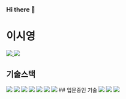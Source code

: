 ### Hi there 👋

# 이시영

<a href="https://krsy0411.tistory.com/" target="_blank">
  <img src="https://img.shields.io/badge/tistory-ffa500?style=plastic&logo=tistory&logoColor=000000"/>
</a>
<a href="https%3A%2F%2Fdune-fly-aa9.notion.site%2F889e2cc2002e494da99989acb23e51f0%3Fpvs%3D4" target="_blank">
  <img src="https://img.shields.io/badge/Notion?style=flat-square&logo=notion&logoColor=%23000000"/>
</a>

<br />

## 기술스택
<img src="https://img.shields.io/badge/HTML5?style=flat-square&logo=html5&logoColor=%23E34F26" />
<img src="https://img.shields.io/badge/CSS3?style=flat-square&logo=css3&logoColor=%231572B6" />
<img src="https://img.shields.io/badge/JavaScript?style=flat-square&logo=javascript&logoColor=%23F7DF1E" />
<img src="https://img.shields.io/badge/typescript?style=flat-square&logo=typescript&logoColor=%233178C6" />
<img src="https://img.shields.io/badge/styledcomponents?style=flat-square&logo=styledcomponents&logoColor=%23DB7093" />
<img src="https://img.shields.io/badge/react?style=flat-square&logo=react&logoColor=%2361DAFB" />
<img src="https://img.shields.io/badge/recoil?style=flat-square&logo=recoil&logoColor=%233578E5" />
## 입문중인 기술
<img src="https://img.shields.io/badge/tailwindcss?style=flat-square&logo=tailwindcss&logoColor=%2306B6D4" />
<img src="https://img.shields.io/badge/graphql?style=flat-square&logo=graphql&logoColor=%23E10098" />
<img src="https://img.shields.io/badge/nextdotjs?style=flat-square&logo=nextdotjs&logoColor=%23000000" />
